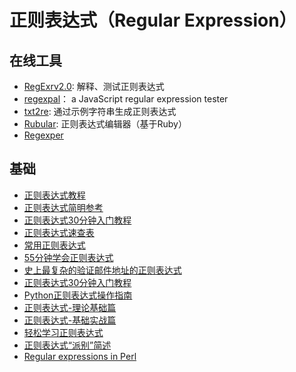 # 正则表达式（Regular Expression）

## 在线工具
* [RegExrv2.0](http://regexr.com/): 解释、测试正则表达式
* [regexpal](http://regexpal.com/)： a JavaScript regular expression tester 
* [txt2re](http://www.txt2re.com/): 通过示例字符串生成正则表达式
* [Rubular](http://rubular.com/): 正则表达式编辑器（基于Ruby）
* [Regexper](http://regexper.com/)

## 基础
* [正则表达式教程](http://www.w3cschool.cc/regexp/regexp-tutorial.html)
* [正则表达式简明参考](http://www.xiaoleilu.com/regex-guide/)
* [正则表达式30分钟入门教程](http://www.jb51.net/tools/zhengze.html)
* [正则表达式速查表](http://www.jb51.net/tools/regexsc.htm)
* [常用正则表达式](http://www.jb51.net/tools/regex.htm)
* [55分钟学会正则表达式](http://blog.jobbole.com/63398/)
* [史上最复杂的验证邮件地址的正则表达式](https://linux.cn/article-5963-1.html)
* [正则表达式30分钟入门教程](http://deerchao.net/tutorials/regex/regex.htm)
* [Python正则表达式操作指南](http://wiki.ubuntu.org.cn/Python%E6%AD%A3%E5%88%99%E8%A1%A8%E8%BE%BE%E5%BC%8F%E6%93%8D%E4%BD%9C%E6%8C%87%E5%8D%97)
* [正则表达式-理论基础篇](http://segmentfault.com/a/1190000003977848)
* [正则表达式-基础实战篇](http://segmentfault.com/a/1190000003982677)
* [轻松学习正则表达式](http://wiki.jikexueyuan.com/project/regex/)
* [正则表达式“派别”简述](http://liujiacai.net/blog/2014/12/07/regexp-favors/)
* [Regular expressions in Perl](https://www.cs.tut.fi/~jkorpela/perl/regexp.html)
